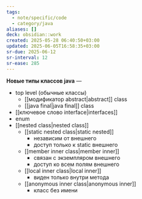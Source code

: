 ```yaml
---
tags:
  - note/specific/code
  - category/java
aliases: []
deck: obsidian::work
created: 2025-05-28 06:40:50+03:00
updated: 2025-06-05T16:58:35+03:00
sr-due: 2025-06-12
sr-interval: 12
sr-ease: 285
---
```


**Новые типы классов java**
—
- top level (обычные классы)
	- [[модификатор abstract|abstract]] class
	- [[java final|java final]] class
- [[ключевое слово interface|interfaces]]
- enum
- [[nested class|nested class]]
	- [[static nested class|static nested]]
		- независим от внешнего
		- доступ только к static внешнего
	- [[member inner class|member inner]]
		- связан с экземпляром внешнего
		- доступ ко всем полям внешнего
	- [[local inner class|local inner]]
		- виден только внутри метода
	- [[anonymous inner class|anonymous inner]]
		- класс без имени
